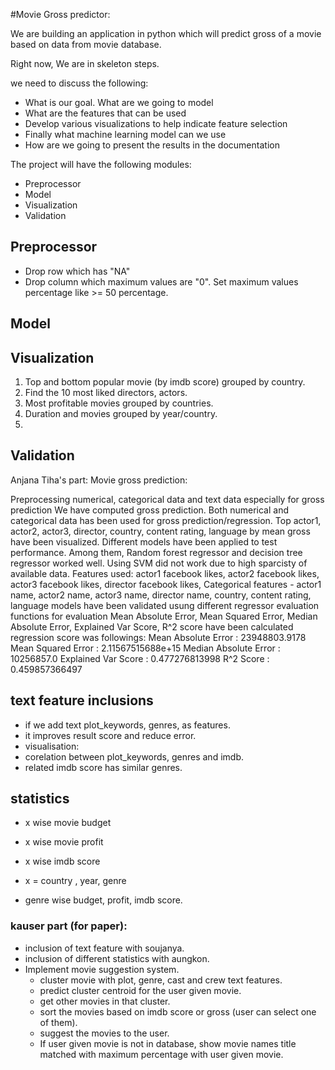 #Movie Gross predictor:

We are building an application in python which will predict gross of a movie based on data from movie database. 


Right now, We are in skeleton steps. 


we need to discuss the following:
- What is our goal. What are we going to model
- What are the features that can be used
- Develop various visualizations to help indicate feature selection
- Finally what machine learning model can we use
- How are we going to present the results in the documentation


The project will have the following modules:
- Preprocessor
- Model
- Visualization
- Validation

## Preprocessor 

- Drop row which has "NA"
- Drop column which maximum values are "0". Set maximum values percentage like >= 50 percentage.

## Model
## Visualization
1. Top and bottom popular movie (by imdb score) grouped by country.
2. Find the 10 most liked directors, actors.
3. Most profitable movies grouped by countries. 
4. Duration and movies grouped by year/country.
5.  
## Validation


Anjana Tiha's part:
Movie gross prediction:

Preprocessing numerical, categorical data and text data especially for gross prediction
We have computed gross prediction. Both numerical and categorical data has been used for gross prediction/regression.
Top actor1, actor2, actor3, director, country, content rating, language by mean gross have been visualized.
Different models have been applied to test performance.
Among them, Random forest regressor and decision tree regressor worked well.
Using SVM did not work due to high sparcisty of available data.
Features used: actor1 facebook likes, actor2 facebook likes, actor3 facebook likes, director facebook likes,
Categorical features - actor1 name, actor2 name, actor3 name, director name, country, content rating, language
models have been validated usung different regressor evaluation functions
for evaluation Mean Absolute Error, Mean Squared Error, Median Absolute Error, Explained Var Score, R^2 score have been calculated
regression score was followings:
Mean Absolute Error    : 23948803.9178
Mean Squared Error     : 2.11567515688e+15
Median Absolute Error  : 10256857.0
Explained Var Score    : 0.477276813998
R^2 Score              : 0.459857366497


## text feature inclusions
- if we add text plot_keywords, genres, as features. 
- it improves result score and reduce error. 
- visualisation: 
- corelation between plot_keywords, genres and imdb.
- related imdb score has similar genres. 
## statistics 
- x wise movie budget 
- x wise movie profit
- x wise imdb score
- x = country , year, genre

- genre wise budget, profit, imdb score.

### kauser part (for paper):
* inclusion of text feature with soujanya. 
* inclusion of different statistics with aungkon.
* Implement movie suggestion system.
  * cluster movie with plot, genre, cast and crew text features.
  * predict cluster centroid for the user given movie.
  * get other movies in that cluster.
  * sort the movies based on imdb score or gross (user can select one of them).
  * suggest the movies to the user.
  * If user given movie is not in database, show movie names title matched with maximum percentage with user given movie.









